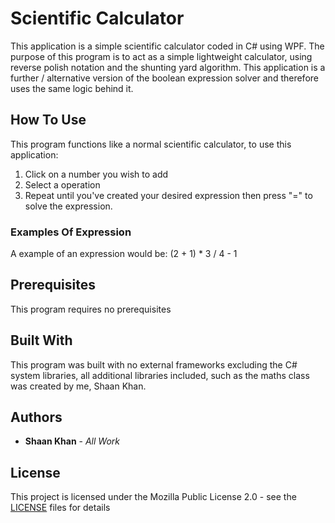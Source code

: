 # Scientific Calculator
This application is a simple scientific calculator coded in C# using WPF.
The purpose of this program is to act as a simple lightweight calculator, using reverse polish notation and the shunting yard algorithm. This application is a further / alternative version of the boolean expression solver and therefore uses the same logic behind it.

## How To Use
This program functions like a normal scientific calculator, to use this application:
1. Click on a number you wish to add
2. Select a operation
3. Repeat until you've created your desired expression then press "=" to solve the expression.

### Examples Of Expression
A example of an expression would be:
(2 + 1) * 3 / 4 - 1

## Prerequisites
This program requires no prerequisites

## Built With
This program was built with no external frameworks excluding the C# system libraries, all additional libraries included, such as the maths class was created by me, Shaan Khan.

## Authors
* **Shaan Khan** - *All Work*

## License
This project is licensed under the Mozilla Public License 2.0 - see the [LICENSE](https://github.com/ShaanCoding/Scientific-Calculator/blob/master/LICENSE) files for details
